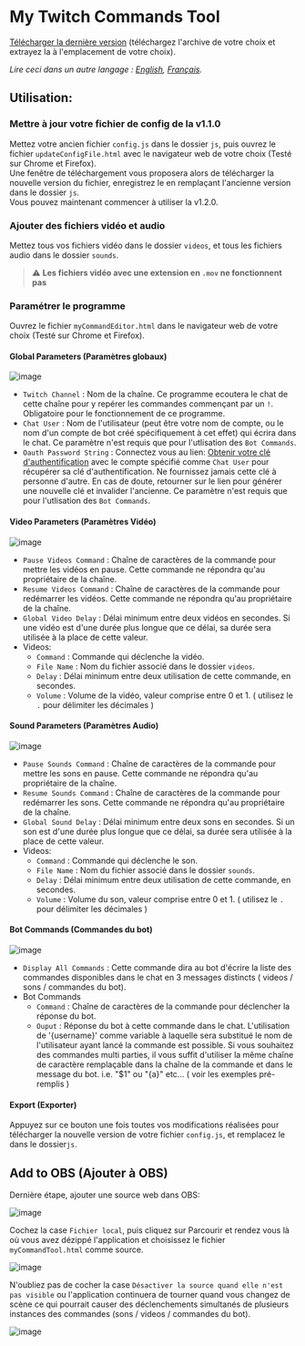 # My Twitch Commands Tool
[Télécharger la dernière version](https://github.com/Revingbell/my-twitch-video-and-sound-commands/releases) (téléchargez l'archive de votre choix et extrayez la à l'emplacement de votre choix).  

*Lire ceci dans un autre langage : [English](README.md), [Français](README.fr.md).*

## Utilisation:

### Mettre à jour votre fichier de config de la v1.1.0
Mettez votre ancien fichier `config.js` dans le dossier `js`, puis ouvrez le fichier `updateConfigFile.html` avec le navigateur web de votre choix (Testé sur Chrome et Firefox).  
Une fenêtre de téléchargement vous proposera alors de télécharger la nouvelle version du fichier, enregistrez le en remplaçant l'ancienne version dans le dossier `js`.  
Vous pouvez maintenant commencer à utiliser la v1.2.0.

### Ajouter des fichiers vidéo et audio
Mettez tous vos fichiers vidéo dans le dossier `videos`, et tous les fichiers audio dans le dossier `sounds`.
> :warning: **Les fichiers vidéo avec une extension en `.mov` ne fonctionnent pas**

### Paramétrer le programme
Ouvrez le fichier `myCommandEditor.html` dans le navigateur web de votre choix (Testé sur Chrome et Firefox).  

#### Global Parameters (Paramètres globaux)
![image](https://user-images.githubusercontent.com/17751686/128506855-18990827-33b2-4125-b309-81b9c533c354.png)
- `Twitch Channel` : Nom de la chaîne. Ce programme ecoutera le chat de cette chaîne pour y repérer les commandes commençant par un `!`. Obligatoire pour le fonctionnement de ce programme.
- `Chat User` : Nom de l'utilisateur (peut être votre nom de compte, ou le nom d'un compte de bot créé spécifiquement à cet effet) qui écrira dans le chat. Ce paramètre n'est requis que pour l'utlisation des `Bot Commands`.
- `Oauth Password String` : Connectez vous au lien: [Obtenir votre clé d'authentification](https://twitchapps.com/tmi/) avec le compte spécifié comme `Chat User` pour récupérer sa clé d'authentification. Ne fournissez jamais cette clé à personne d'autre. En cas de doute, retourner sur le lien pour générer une nouvelle clé et invalider l'ancienne. Ce paramètre n'est requis que pour l'utlisation des `Bot Commands`.

#### Video Parameters (Paramètres Vidéo)
![image](https://user-images.githubusercontent.com/17751686/128507019-b0af7871-7d57-4e38-8648-6fd0b10119eb.png)
- `Pause Videos Command` : Chaîne de caractères de la commande pour mettre les vidéos en pause. Cette commande ne répondra qu'au propriétaire de la chaîne.
- `Resume Videos Command` : Chaîne de caractères de la commande pour redémarrer les vidéos. Cette commande ne répondra qu'au propriétaire de la chaîne.
- `Global Video Delay` : Délai minimum entre deux vidéos en secondes. Si une vidéo est d'une durée plus longue que ce délai, sa durée sera utilisée à la place de cette valeur.
- Videos:
  -  `Command` : Commande qui déclenche la vidéo.
  -  `File Name` : Nom du fichier associé dans le dossier `videos`.
  -  `Delay` : Délai minimum entre deux utilisation de cette commande, en secondes.
  -  `Volume` : Volume de la vidéo, valeur comprise entre 0 et 1. ( utilisez le `.` pour délimiter les décimales )

#### Sound Parameters (Paramètres Audio)
![image](https://user-images.githubusercontent.com/17751686/128507126-82b62ca4-201f-497b-a998-def265c19a38.png)
- `Pause Sounds Command` : Chaîne de caractères de la commande pour mettre les sons en pause. Cette commande ne répondra qu'au propriétaire de la chaîne.
- `Resume Sounds Command` : Chaîne de caractères de la commande pour redémarrer les sons. Cette commande ne répondra qu'au propriétaire de la chaîne.
- `Global Sound Delay` : Délai minimum entre deux sons en secondes. Si un son est d'une durée plus longue que ce délai, sa durée sera utilisée à la place de cette valeur.
- Videos:
  -  `Command` : Commande qui déclenche le son.
  -  `File Name` : Nom du fichier associé dans le dossier `sounds`.
  -  `Delay` : Délai minimum entre deux utilisation de cette commande, en secondes.
  -  `Volume` : Volume du son, valeur comprise entre 0 et 1. ( utilisez le `.` pour délimiter les décimales )

#### Bot Commands (Commandes du bot)
![image](https://user-images.githubusercontent.com/17751686/130066746-bbd26c2b-763a-4a72-877c-5b2e060fc6e1.png)
- `Display All Commands` : Cette commande dira au bot d'écrire la liste des commandes disponibles dans le chat en 3 messages distincts ( videos / sons / commandes du bot).
- Bot Commands
  -  `Command` : Chaîne de caractères de la commande pour déclencher la réponse du bot.
  -  `Ouput` : Réponse du bot à cette commande dans le chat. L'utilisation de '{username}' comme variable à laquelle sera substitué le nom de l'utilisateur ayant lancé la commande est possible. Si vous souhaitez des commandes multi parties, il vous suffit d'utiliser la même chaîne de caractère remplaçable dans la chaîne de la commande et dans le message du bot. i.e. "$1" ou "{a}" etc... ( voir les exemples pré-remplis )

#### Export (Exporter)
Appuyez sur ce bouton une fois toutes vos modifications réalisées pour télécharger la nouvelle version de votre fichier `config.js`, et remplacez le dans le dossier`js`.

## Add to OBS (Ajouter à OBS)
Dernière étape, ajouter une source web dans OBS:

![image](https://user-images.githubusercontent.com/17751686/129710382-8d28db74-6533-483c-9a7f-4137b4b3692e.png)

Cochez la case `Fichier local`, puis cliquez sur Parcourir et rendez vous là où vous avez dézippé l'application et choisissez le fichier `myCommandTool.html` comme source.

![image](https://user-images.githubusercontent.com/17751686/129711175-ba27df2a-8463-4950-9f2c-0e532b062b95.png)

N'oubliez pas de cocher la case `Désactiver la source quand elle n'est pas visible` ou l'application continuera de tourner quand vous changez de scène ce qui pourrait causer des déclenchements simultanés de plusieurs instances des commandes (sons / videos / commandes du bot).

![image](https://user-images.githubusercontent.com/17751686/129713447-1808933f-a8fa-4579-b7dc-da84cd497e3f.png)
